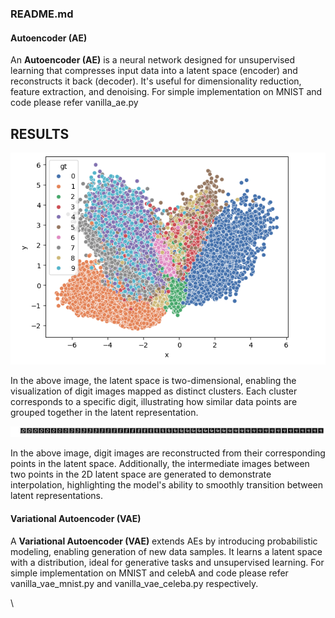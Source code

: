 ### README.md

#### Autoencoder (AE)
An **Autoencoder (AE)** is a neural network designed for unsupervised learning that compresses input data into a latent space (encoder) and reconstructs it back (decoder). It's useful for dimensionality reduction, feature extraction, and denoising.
For simple implementation on MNIST and code please refer vanilla_ae.py 
## RESULTS
![plot for digits-->2d points](images/1.png "plot for digits-->2d points")

In the above image, the latent space is two-dimensional, enabling the visualization of digit images mapped as distinct clusters. Each cluster corresponds to a specific digit, illustrating how similar data points are grouped together in the latent representation.

![conversion from 1 digit to another](images/2.png "conversion from 1 digit to another")

In the above image, digit images are reconstructed from their corresponding points in the latent space. Additionally, the intermediate images between two points in the 2D latent space are generated to demonstrate interpolation, highlighting the model's ability to smoothly transition between latent representations.


#### Variational Autoencoder (VAE)
A **Variational Autoencoder (VAE)** extends AEs by introducing probabilistic modeling, enabling generation of new data samples. It learns a latent space with a distribution, ideal for generative tasks and unsupervised learning.
For simple implementation on MNIST and celebA and code please refer vanilla_vae_mnist.py and vanilla_vae_celeba.py respectively. 

\


